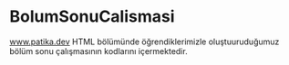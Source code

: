 # BolumSonuCalismasi

www.patika.dev HTML bölümünde öğrendiklerimizle oluştuuruduğumuz bölüm sonu çalışmasının kodlarını içermektedir.
